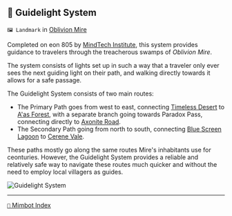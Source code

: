 ## 🔦 Guidelight System

`🖼️ Landmark` in [Oblivion Mire](<https://zeithalt.github.io/r/oblivion_mire.html>)

Completed on eon 805 by [MindTech Institute](<https://zeithalt.github.io/r/mindtech_institute.html>), this system provides guidance to travelers through the treacherous swamps of _Oblivion Mire_.

The system consists of lights set up in such a way that a traveler only ever sees the next guiding light on their path, and walking directly towards it allows for a safe passage.

The Guidelight System consists of two main routes:
- The Primary Path goes from west to east, connecting [Timeless Desert](<https://zeithalt.github.io/r/timeless_desert.html>) to [A'as Forest](<https://zeithalt.github.io/r/aas_forest.html>), with a separate branch going towards Paradox Pass, connecting directly to [Axonite Road](<https://zeithalt.github.io/r/axonite_road.html>).
- The Secondary Path going from north to south, connecting [Blue Screen Lagoon](<https://zeithalt.github.io/r/blue_screen_lagoon.html>) to [Cerene Vale](<https://zeithalt.github.io/r/cerene_vale.html>).

These paths mostly go along the same routes Mire's inhabitants use for ceonturies. However, the Guidelight System provides a reliable and relatively safe way to navigate these routes much quicker and without the need to employ local villagers as guides.

![Guidelight System](https://zeithalt.github.io/r/i/guidelight_system.png)

<!---
keywords:  mt, oblivion mire
aliases: 
-->
----------
[`📑` Mimbot Index](<https://zeithalt.github.io/r/#9840>)